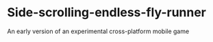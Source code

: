 # Side-scrolling-endless-fly-runner
 An early version of an experimental cross-platform mobile game
